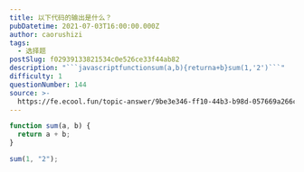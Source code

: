```yaml
---
title: 以下代码的输出是什么？
pubDatetime: 2021-07-03T16:00:00.000Z
author: caorushizi
tags:
  - 选择题
postSlug: f02939133821534c0e526ce33f44ab82
description: "```javascriptfunctionsum(a,b){returna+b}sum(1,'2')```"
difficulty: 1
questionNumber: 144
source: >-
  https://fe.ecool.fun/topic-answer/9be3e346-ff10-44b3-b98d-057669a266c4?orderBy=updateTime&order=desc&tagId=32
---
```


```javascript
function sum(a, b) {
  return a + b;
}

sum(1, "2");
```
